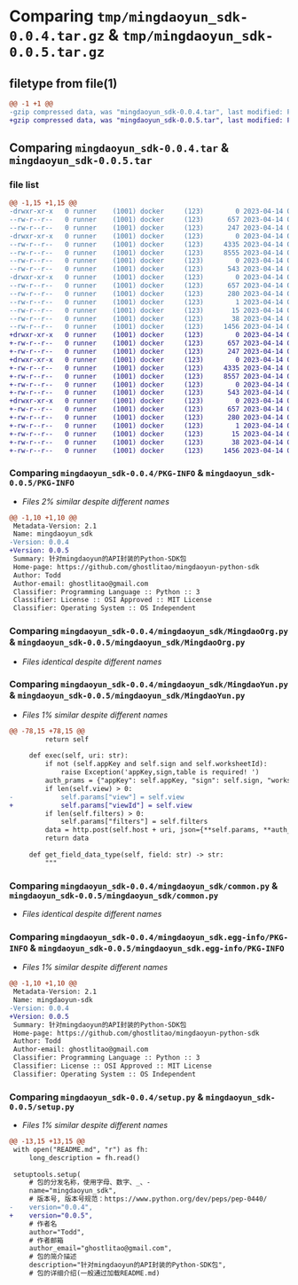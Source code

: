 # Comparing `tmp/mingdaoyun_sdk-0.0.4.tar.gz` & `tmp/mingdaoyun_sdk-0.0.5.tar.gz`

## filetype from file(1)

```diff
@@ -1 +1 @@
-gzip compressed data, was "mingdaoyun_sdk-0.0.4.tar", last modified: Fri Apr 14 06:25:44 2023, max compression
+gzip compressed data, was "mingdaoyun_sdk-0.0.5.tar", last modified: Fri Apr 14 06:58:10 2023, max compression
```

## Comparing `mingdaoyun_sdk-0.0.4.tar` & `mingdaoyun_sdk-0.0.5.tar`

### file list

```diff
@@ -1,15 +1,15 @@
-drwxr-xr-x   0 runner    (1001) docker     (123)        0 2023-04-14 06:25:44.014514 mingdaoyun_sdk-0.0.4/
--rw-r--r--   0 runner    (1001) docker     (123)      657 2023-04-14 06:25:44.014514 mingdaoyun_sdk-0.0.4/PKG-INFO
--rw-r--r--   0 runner    (1001) docker     (123)      247 2023-04-14 06:25:34.000000 mingdaoyun_sdk-0.0.4/README.md
-drwxr-xr-x   0 runner    (1001) docker     (123)        0 2023-04-14 06:25:44.010514 mingdaoyun_sdk-0.0.4/mingdaoyun_sdk/
--rw-r--r--   0 runner    (1001) docker     (123)     4335 2023-04-14 06:25:34.000000 mingdaoyun_sdk-0.0.4/mingdaoyun_sdk/MingdaoOrg.py
--rw-r--r--   0 runner    (1001) docker     (123)     8555 2023-04-14 06:25:34.000000 mingdaoyun_sdk-0.0.4/mingdaoyun_sdk/MingdaoYun.py
--rw-r--r--   0 runner    (1001) docker     (123)        0 2023-04-14 06:25:34.000000 mingdaoyun_sdk-0.0.4/mingdaoyun_sdk/__init__.py
--rw-r--r--   0 runner    (1001) docker     (123)      543 2023-04-14 06:25:34.000000 mingdaoyun_sdk-0.0.4/mingdaoyun_sdk/common.py
-drwxr-xr-x   0 runner    (1001) docker     (123)        0 2023-04-14 06:25:44.014514 mingdaoyun_sdk-0.0.4/mingdaoyun_sdk.egg-info/
--rw-r--r--   0 runner    (1001) docker     (123)      657 2023-04-14 06:25:44.000000 mingdaoyun_sdk-0.0.4/mingdaoyun_sdk.egg-info/PKG-INFO
--rw-r--r--   0 runner    (1001) docker     (123)      280 2023-04-14 06:25:44.000000 mingdaoyun_sdk-0.0.4/mingdaoyun_sdk.egg-info/SOURCES.txt
--rw-r--r--   0 runner    (1001) docker     (123)        1 2023-04-14 06:25:44.000000 mingdaoyun_sdk-0.0.4/mingdaoyun_sdk.egg-info/dependency_links.txt
--rw-r--r--   0 runner    (1001) docker     (123)       15 2023-04-14 06:25:44.000000 mingdaoyun_sdk-0.0.4/mingdaoyun_sdk.egg-info/top_level.txt
--rw-r--r--   0 runner    (1001) docker     (123)       38 2023-04-14 06:25:44.014514 mingdaoyun_sdk-0.0.4/setup.cfg
--rw-r--r--   0 runner    (1001) docker     (123)     1456 2023-04-14 06:25:34.000000 mingdaoyun_sdk-0.0.4/setup.py
+drwxr-xr-x   0 runner    (1001) docker     (123)        0 2023-04-14 06:58:10.308307 mingdaoyun_sdk-0.0.5/
+-rw-r--r--   0 runner    (1001) docker     (123)      657 2023-04-14 06:58:10.308307 mingdaoyun_sdk-0.0.5/PKG-INFO
+-rw-r--r--   0 runner    (1001) docker     (123)      247 2023-04-14 06:58:00.000000 mingdaoyun_sdk-0.0.5/README.md
+drwxr-xr-x   0 runner    (1001) docker     (123)        0 2023-04-14 06:58:10.308307 mingdaoyun_sdk-0.0.5/mingdaoyun_sdk/
+-rw-r--r--   0 runner    (1001) docker     (123)     4335 2023-04-14 06:58:00.000000 mingdaoyun_sdk-0.0.5/mingdaoyun_sdk/MingdaoOrg.py
+-rw-r--r--   0 runner    (1001) docker     (123)     8557 2023-04-14 06:58:00.000000 mingdaoyun_sdk-0.0.5/mingdaoyun_sdk/MingdaoYun.py
+-rw-r--r--   0 runner    (1001) docker     (123)        0 2023-04-14 06:58:00.000000 mingdaoyun_sdk-0.0.5/mingdaoyun_sdk/__init__.py
+-rw-r--r--   0 runner    (1001) docker     (123)      543 2023-04-14 06:58:00.000000 mingdaoyun_sdk-0.0.5/mingdaoyun_sdk/common.py
+drwxr-xr-x   0 runner    (1001) docker     (123)        0 2023-04-14 06:58:10.308307 mingdaoyun_sdk-0.0.5/mingdaoyun_sdk.egg-info/
+-rw-r--r--   0 runner    (1001) docker     (123)      657 2023-04-14 06:58:10.000000 mingdaoyun_sdk-0.0.5/mingdaoyun_sdk.egg-info/PKG-INFO
+-rw-r--r--   0 runner    (1001) docker     (123)      280 2023-04-14 06:58:10.000000 mingdaoyun_sdk-0.0.5/mingdaoyun_sdk.egg-info/SOURCES.txt
+-rw-r--r--   0 runner    (1001) docker     (123)        1 2023-04-14 06:58:10.000000 mingdaoyun_sdk-0.0.5/mingdaoyun_sdk.egg-info/dependency_links.txt
+-rw-r--r--   0 runner    (1001) docker     (123)       15 2023-04-14 06:58:10.000000 mingdaoyun_sdk-0.0.5/mingdaoyun_sdk.egg-info/top_level.txt
+-rw-r--r--   0 runner    (1001) docker     (123)       38 2023-04-14 06:58:10.308307 mingdaoyun_sdk-0.0.5/setup.cfg
+-rw-r--r--   0 runner    (1001) docker     (123)     1456 2023-04-14 06:58:00.000000 mingdaoyun_sdk-0.0.5/setup.py
```

### Comparing `mingdaoyun_sdk-0.0.4/PKG-INFO` & `mingdaoyun_sdk-0.0.5/PKG-INFO`

 * *Files 2% similar despite different names*

```diff
@@ -1,10 +1,10 @@
 Metadata-Version: 2.1
 Name: mingdaoyun_sdk
-Version: 0.0.4
+Version: 0.0.5
 Summary: 针对mingdaoyun的API封装的Python-SDK包
 Home-page: https://github.com/ghostlitao/mingdaoyun-python-sdk
 Author: Todd
 Author-email: ghostlitao@gmail.com
 Classifier: Programming Language :: Python :: 3
 Classifier: License :: OSI Approved :: MIT License
 Classifier: Operating System :: OS Independent
```

### Comparing `mingdaoyun_sdk-0.0.4/mingdaoyun_sdk/MingdaoOrg.py` & `mingdaoyun_sdk-0.0.5/mingdaoyun_sdk/MingdaoOrg.py`

 * *Files identical despite different names*

### Comparing `mingdaoyun_sdk-0.0.4/mingdaoyun_sdk/MingdaoYun.py` & `mingdaoyun_sdk-0.0.5/mingdaoyun_sdk/MingdaoYun.py`

 * *Files 1% similar despite different names*

```diff
@@ -78,15 +78,15 @@
         return self
 
     def exec(self, uri: str):
         if not (self.appKey and self.sign and self.worksheetId):
             raise Exception('appKey,sign,table is required! ')
         auth_prams = {"appKey": self.appKey, "sign": self.sign, "worksheetId": self.worksheetId}
         if len(self.view) > 0:
-            self.params["view"] = self.view
+            self.params["viewId"] = self.view
         if len(self.filters) > 0:
             self.params["filters"] = self.filters
         data = http.post(self.host + uri, json={**self.params, **auth_prams}).json()
         return data
 
     def get_field_data_type(self, field: str) -> str:
         """
```

### Comparing `mingdaoyun_sdk-0.0.4/mingdaoyun_sdk/common.py` & `mingdaoyun_sdk-0.0.5/mingdaoyun_sdk/common.py`

 * *Files identical despite different names*

### Comparing `mingdaoyun_sdk-0.0.4/mingdaoyun_sdk.egg-info/PKG-INFO` & `mingdaoyun_sdk-0.0.5/mingdaoyun_sdk.egg-info/PKG-INFO`

 * *Files 1% similar despite different names*

```diff
@@ -1,10 +1,10 @@
 Metadata-Version: 2.1
 Name: mingdaoyun-sdk
-Version: 0.0.4
+Version: 0.0.5
 Summary: 针对mingdaoyun的API封装的Python-SDK包
 Home-page: https://github.com/ghostlitao/mingdaoyun-python-sdk
 Author: Todd
 Author-email: ghostlitao@gmail.com
 Classifier: Programming Language :: Python :: 3
 Classifier: License :: OSI Approved :: MIT License
 Classifier: Operating System :: OS Independent
```

### Comparing `mingdaoyun_sdk-0.0.4/setup.py` & `mingdaoyun_sdk-0.0.5/setup.py`

 * *Files 1% similar despite different names*

```diff
@@ -13,15 +13,15 @@
 with open("README.md", "r") as fh:
     long_description = fh.read()
 
 setuptools.setup(
     # 包的分发名称，使用字母、数字、_、-
     name="mingdaoyun_sdk",
     # 版本号, 版本号规范：https://www.python.org/dev/peps/pep-0440/
-    version="0.0.4",
+    version="0.0.5",
     # 作者名
     author="Todd",
     # 作者邮箱
     author_email="ghostlitao@gmail.com",
     # 包的简介描述
     description="针对mingdaoyun的API封装的Python-SDK包",
     # 包的详细介绍(一般通过加载README.md)
```


